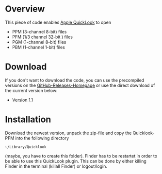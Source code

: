 # Overview
This piece of code enables [Apple QuickLook](http://en.wikipedia.org/wiki/Quick_Look) to open

* PPM (3-channel 8-bit) files
* PFM (1/3 channel 32-bit ) files
* PGM (1-channel 8-bit) files
* PBM (1-channel 1-bit) files

# Download
If you don't want to download the code, you can use the precompiled versions on the [GitHub-Releases-Homepage](https://github.com/lnxbil/quicklook-pfm/releases) or use the direct download of the current version below:

* [Version 1.1](https://github.com/lnxbil/quicklook-pfm/releases/download/1.1/quicklook-pfm-1.1.zip)

# Installation
Download the newest version, unpack the zip-file and copy the Quicklook-PFM into the following directory

    ~/Library/Quicklook
    
(maybe, you have to create this folder). Finder has to be restartet in order to be able to use this QuickLook plugin. This can be done by either killing Finder in the terminal (killall Finder) or logout/login.
